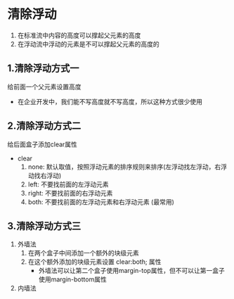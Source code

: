 # 清除浮动
1. 在标准流中内容的高度可以撑起父元素的高度
2. 在浮动流中浮动的元素是不可以撑起父元素的高度的

## 1.清除浮动方式一
给前面一个父元素设置高度
+ 在企业开发中，我们能不写高度就不写高度，所以这种方式很少使用

## 2.清除浮动方式二
给后面盒子添加clear属性
+ clear
    1. none: 默认取值，按照浮动元素的排序规则来排序(左浮动找左浮动，右浮动找右浮动)
    2. left: 不要找前面的左浮动元素
    3. right: 不要找前面的右浮动元素
    4. both: 不要找前面的左浮动元素和右浮动元素   (最常用)
    
## 3.清除浮动方式三
1. 外墙法
    1. 在两个盒子中间添加一个额外的块级元素
    2. 在这个额外添加的块级元素设置 clear:both; 属性
        +  外墙法可以让第二个盒子使用margin-top属性，但不可以让第一盒子使用margin-bottom属性
2. 内墙法    